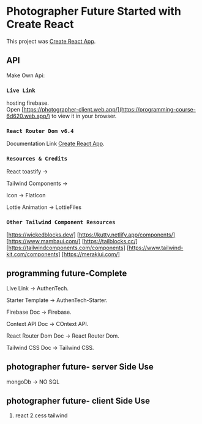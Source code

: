 # Photographer Future Started with Create React 

This project was  [Create React App](https://github.com/facebook/create-react-app).

## API

 Make Own Api:

### `Live Link`

hosting firebase.\
Open [https://photographer-client.web.app/](https://programming-course-6d620.web.app/) to view it in your browser.


### `React Router Dom v6.4`

Documentation Link [Create React App](https://github.com/facebook/create-react-app).


### `Resources & Credits`
React toastify ->

Tailwind Components -> 

Icon -> FlatIcon

Lottie Animation -> LottieFiles


### `Other Tailwind Component Resources`

[https://wickedblocks.dev/] [https://kutty.netlify.app/components/] [https://www.mambaui.com/] [https://tailblocks.cc/] [https://tailwindcomponents.com/components] [https://www.tailwind-kit.com/components] [https://merakiui.com/]

## programming future-Complete

Live Link -> AuthenTech.

Starter Template -> AuthenTech-Starter.

Firebase Doc -> Firebase.

Context API Doc -> COntext API.

React Router Dom Doc -> React Router Dom.

Tailwind CSS Doc -> Tailwind CSS.
## photographer  future- server Side Use

mongoDb -> NO SQL

## photographer  future- client Side Use

1. react 
2.cess tailwind

